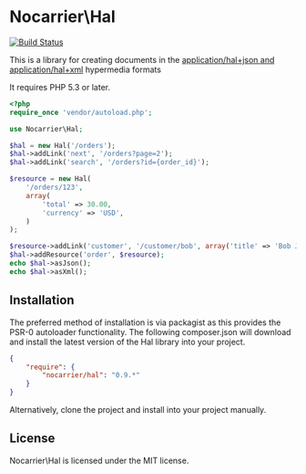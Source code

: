 Nocarrier\Hal
=============

[![Build Status](https://secure.travis-ci.org/blongden/hal.png)](http://travis-ci.org/blongden/hal)

This is a library for creating documents in the [application/hal+json and application/hal+xml][1] hypermedia formats

It requires PHP 5.3 or later.

```php
<?php
require_once 'vendor/autoload.php';

use Nocarrier\Hal;

$hal = new Hal('/orders');
$hal->addLink('next', '/orders?page=2');
$hal->addLink('search', '/orders?id={order_id}');

$resource = new Hal(
    '/orders/123',
    array(
        'total' => 30.00,
        'currency' => 'USD',
    )
);

$resource->addLink('customer', '/customer/bob', array('title' => 'Bob Jones <bob@jones.com>'));
$hal->addResource('order', $resource);
echo $hal->asJson();
echo $hal->asXml();
```

## Installation

The preferred method of installation is via packagist as this provides the PSR-0 autoloader functionality. The
following composer.json will download and install the latest version of the Hal library into your project.

```json
{
    "require": {
        "nocarrier/hal": "0.9.*"
    }
}
```

Alternatively, clone the project and install into your project manually.

## License

Nocarrier\Hal is licensed under the MIT license.

[1]: http://tools.ietf.org/html/draft-kelly-json-hal-05
